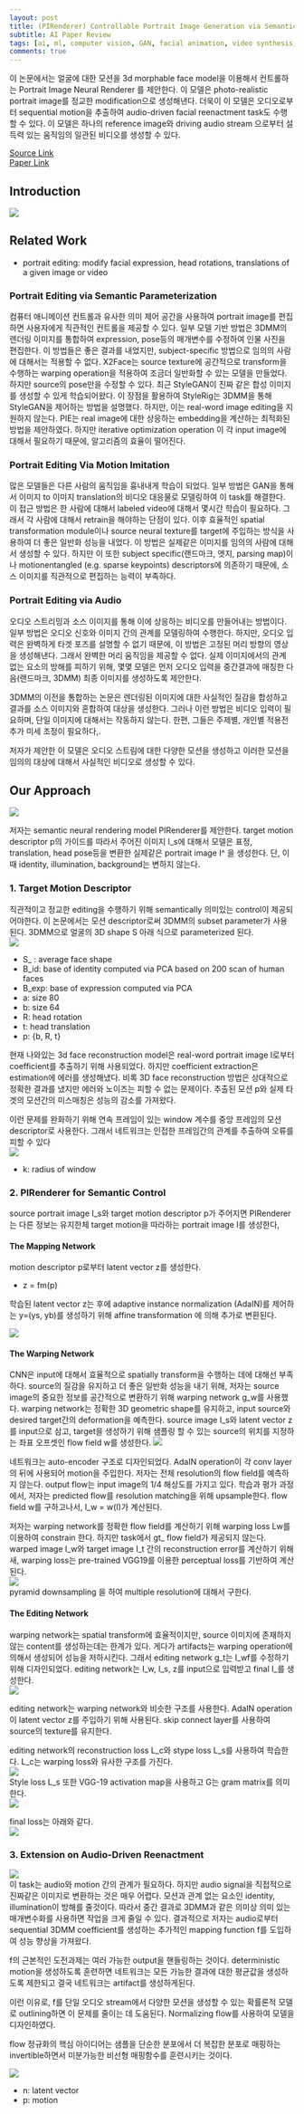 ```yaml
---
layout: post  
title: (PIRenderer) Controllable Portrait Image Generation via Semantic Neural Rendering     
subtitle: AI Paper Review      
tags: [ai, ml, computer vision, GAN, facial animation, video synthesis, video generation, face generation]      
comments: true  
---  
```


이 논문에서는 얼굴에 대한 모션을 3d morphable face model을 이용해서 컨트롤하는 Portrait Image Neural Renderer 를 제안한다. 
이 모델은 photo-realistic portrait image를 정교한 modification으로 생성해낸다.
더욱이 이 모델은 오디오로부터 sequential motion을 추출하여 audio-driven facial reenactment task도 수행할 수 있다. 
이 모델은 하나의 reference image와 driving audio stream 으로부터 설득력 있는 움직임의 일관된 비디오를 생성할 수 있다. 

[Source Link](https://github.com/renyurui/pirender)  
[Paper Link](https://arxiv.org/pdf/2109.08379.pdf)  

## Introduction

![](./../assets/resource/ai_paper/paper14/0.png)  

## Related Work
* portrait editing: modify facial expression, head rotations, translations of a given image or video

### Portrait Editing via Semantic Parameterization
컴퓨터 애니메이션 컨트롤과 유사한 의미 제어 공간을 사용하여 portrait image를 편집하면 사용자에게 직관적인 컨트롤을 제공할 수 있다.
일부 모델 기반 방법은 3DMM의 렌더링 이미지를 통합하여 expression, pose등의 매개변수를 수정하여 인물 사진을 편집한다. 
이 방법들은 좋은 결과를 내었지만, subject-specific 방법으로 임의의 사람에 대해서는 적용할 수 없다.
X2Face는 source texture에 공간적으로 transform을 수행하는 warping operation을 적용하여 조금더 일반화할 수 있는 모델을 만들었다.
하지만 source의 pose만을 수정할 수 있다. 최근 StyleGAN이 진짜 같은 합성 이미지를 생성할 수 있게 학습되어왔다.
이 장점을 활용하여 StyleRig는 3DMM을 통해 StyleGAN을 제어하는 방법을 설명했다. 
하지만, 이는 real-word image editing을 지원하지 않는다.
PIE는 real image에 대한 상응하는 embedding을 계산하는 최적화된 방법을 제안하였다. 하지만 iterative optimization operation 이 각 input image에 대해서 필요하기 때문에, 알고리즘의 효율이 떨어진다.

### Portrait Editing Via Motion Imitation
많은 모델들은 다른 사람의 움직임을 흉내내게 학습이 되었다.
일부 방법은 GAN을 통해서 이미지 to 이미지 translation의 비디오 대응물로 모델링하여 이 task를 해결한다.
이 접근 방법은 한 사람에 대해서 labeled video에 대해서 몇시간 학습이 필요하다. 그래서 각 사람에 대해서 retrain을 해야하는 단점이 있다.
이후 효율적인 spatial transformation module이나 source neural texture를 target에 주입하는 방식을 사용하여 더 좋은 일반화 성능을 내었다.
이 방법은 실제같은 이미지를 임의의 사람에 대해서 생성할 수 있다. 하지만 이 또한 subject specific(랜드마크, 엣지, parsing map)이나 motionentangled (e.g. sparse keypoints) descriptors에 의존하기 때문에, 소스 이미지를 직관적으로 편집하는 능력이 부족하다.

### Portrait Editing via Audio
오디오 스트리밍과 소스 이미지를 통해 이에 상응하는 비디오를 만들어내는 방법이다. 일부 방법은 오디오 신호와 이미지 간의 관계를 모델링하여 수행한다.
하지만, 오디오 입력은 완벽하게 타겟 포즈를 설명할 수 없기 때문에, 이 방법은 고정된 머리 방향의 영상을 생성해낸다.
그래서 완벽한 머리 움직임을 제공할 수 없다.
실제 이미지에서의 관계 없는 요소의 방해를 피하기 위해, 몇몇 모델은 먼저 오디오 입력을 중간결과에 매칭한 다음(랜드마크, 3DMM) 최종 이미지를 생성하도록 제안한다.

3DMM의 이전을 통합하는 논문은 렌더링된 이미지에 대한 사실적인 질감을 합성하고 결과를 소스 이미지와 혼합하여 대상을 생성한다.
그러나 이런 방법은 비디오 입력이 필요하며, 단일 이미지에 대해서는 작동하지 않는다. 한편, 그들은 주제별, 개인별 적용전 추가 미세 조정이 필요하다,.

저자가 제안한 이 모델은 오디오 스트림에 대한 다양한 모션을 생성하고 이러한 모션을 임의의 대상에 대해서 사실적인 비디오로 생성할 수 있다. 

## Our Approach 
![](./../assets/resource/ai_paper/paper14/1.png)  

저자는 semantic neural rendering model PIRenderer를 제안한다.
target motion descriptor p의 가이드를 따라서 주어진 이미지 I_s에 대해서 모델은 표정, translation, head pose등을 변환한 실제같은 portrait image I^ 을 생성한다. 단, 이때 identity, illumination, background는 변하지 않는다.

### 1. Target Motion Descriptor
직관적이고 정교한 editing을 수행하기 위해 semantically 의미있는 control이 제공되어야한다.
이 논문에서는 모션 descriptor로써 3DMM의 subset parameter가 사용된다. 
3DMM으로 얼굴의 3D shape S 아래 식으로 parameterized 된다.    
![](./../assets/resource/ai_paper/paper14/2.png)  
* S_ : average face shape
* B_id: base of identity computed via PCA based on 200 scan of human faces
* B_exp: base of expression computed via PCA
* a: size 80
* b: size 64
* R: head rotation
* t: head translation
* p: {b, R, t}

현재 나와있는 3d face reconstruction model은 real-word portrait image I로부터 coefficient를 추출하기 위해 사용되었다.
하지만 coefficient extraction은 estimation에 에러를 생성해냈다.
비록 3D face reconstruction 방법은 상대적으로 정확한 결과를 냈지만 에러와 노이즈는 피할 수 없는 문제이다.
추출된 모션 p와 실제 타겟의 모션간의 미스매칭은 성능의 감소를 가져왔다.

이런 문제를 완화하기 위해 연속 프레임이 있는 window 계수를 중앙 프레임의 모션 descriptor로 사용한다.
그래서 네트워크는 인접한 프레임간의 관계를 추출하여 오류를 피할 수 있다  
![](./../assets/resource/ai_paper/paper14/3.png)  
* k: radius of window

### 2. PIRenderer for Semantic Control
source portrait image I_s와 target motion descriptor p가 주어지면 PIRenderer는 다른 정보는 유지한체 target motion을 따라하는 portrait image I를 생성한다,

#### The Mapping Network
motion descriptor p로부터 latent vector z를 생성한다.
* z = fm(p)  

학습된 latent vector z는 후에 adaptive instance normalization (AdaIN)를 제어하는 y=(ys, yb)를 생성하기 위해 affine transformation 에 의해 추가로 변환된다.   

![](./../assets/resource/ai_paper/paper14/4.png)  

#### The Warping Network
CNN은 input에 대해서 효율적으로 spatially transform을 수행하는 데에 대해선 부족하다.
source의 질감을 유지하고 더 좋은 일반화 성능을 내기 위해, 저자는 source image의 중요한 정보를 공간적으로 변환하기 위해 warping network g_w를 사용했다.
warping network는 정확한 3D geometric shape를 유지하고, input source와 desired target간의 deformation을 예측한다.
source image I_s와 latent vector z를 input으로 삼고, target을 생성하기 위해 샘플링 할 수 있는 source의 위치를 지정하는 좌표 오프셋인 flow field w를 생성한다. 
![](./../assets/resource/ai_paper/paper14/5.png)  

네트워크는 auto-encoder 구조로 디자인되었다.
AdaIN operation이 각 conv layer의 뒤에 사용되어 motion을 주입한다.
저자는 전체 resolution의 flow field를 예측하지 않는다.
output flow는 input image의 1/4 해상도를 가지고 있다.
학습과 평가 과정에서, 저자는 predicted flow를 resolution matching을 위해 upsample한다.
flow field w를 구하고나서, I_w = w(I)가 계산된다. 

저자는 warping network를 정확한 flow field를 계산하기 위해 warping loss Lw를 이용하여 constrain 한다. 
하지만 task에서 gt_ flow field가 제공되지 않는다. 
warped image I_w와 target image I_t 간의 reconstruction error를 계산하기 위해새, warping loss는 pre-trained VGG19를 이용한 perceptual loss를 기반하여 계산된다.  
![](./../assets/resource/ai_paper/paper14/6.png)  
pyramid downsampling 을 하여 multiple resolution에 대해서 구한다.

#### The Editing Network
warping network는 spatial transform에 효율적이지만, source 이미지에 존재하지 않는 content를 생성하는데는 한계가 있다.
게다가 artifacts는 warping operation에 의해서 생성되어 성능을 저하시킨다.
그래서 editing network g_t는 I_wf를 수정하기 위해 디자인되었다.
editing network는 I_w, I_s, z를 input으로 입력받고 final I_를 생성한다.  
![](./../assets/resource/ai_paper/paper14/7.png)  

editing network는 warping network와 비슷한 구조를 사용한다. 
AdaIN operation이 latent vector z를 주입하기 위해 사용된다.
skip connect layer를 사용하여 source의 texture를 유지한다.

editing network의 reconstruction loss L_c와 stype loss L_s를 사용하여 학습한다.
L_c는 warping loss와 유사한 구조를 가진다.  
![](./../assets/resource/ai_paper/paper14/8.png)  
Style loss L_s 또한 VGG-19 activation map을 사용하고 G는 gram matrix를 의미한다.  
![](./../assets/resource/ai_paper/paper14/9.png)  

final loss는 아래와 같다.   
![](./../assets/resource/ai_paper/paper14/10.png)  

### 3. Extension on Audio-Driven Reenactment
![](./../assets/resource/ai_paper/paper14/11.png)  
이 task는 audio와 motion 간의 관계가 필요하다.
하지만 audio signal을 직접적으로 진짜같은 이미지로 변환하는 것은 매우 어렵다.
모션과 관계 없는 요소인 identity, illumination이 방해를 줄것이다.
따라서 중간 결과로 3DMM과 같은 의미상 의미 있는 매개변수화를 사용하면 작업을 크게 줄일 수 있다.
결과적으로 저자는 audio로부터 sequential 3DMM coefficient를 생성하는 추가적인 mapping function f를 도입하여 성능 향상을 가져왔다.

f의 근본적인 도전과제는 여러 가능한 output을 핸들링하는 것이다.
deterministic motion을 생성하도록 훈련하면  네트워크는 모든 가능한 결과에 대한 평균값을 생성하도록 제한되고 결국 네트워크는 artifact를 생성하게된다.

이런 이유로, f를 단일 오디오 stream에서 다양한 모션을 생성할 수 있는 확률론적 모델로 outlining하면 이 문제를 줄이는 데 도움된다.
Normalizing flow를 사용하여 모델을 디자인하였다. 

flow 정규화의 핵심 아이디어는 샘플을 단순한 분포에서 더 복잡한 분포로 매핑하는 invertible하면서 미분가능한 비선형 매핑함수를 훈련시키는 것이다. 

![](./../assets/resource/ai_paper/paper14/12.png)   
* n: latent vector
* p: motion 
